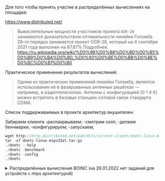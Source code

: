 Для того чтобы принять участие в распределённых вычислениях на площадке:

https://www.distributed.net/

> Вывислительные мощности участников проекта `OGR-28` 
> занимаются доказательством оптимальности линейки Голомба 28-го порядка занимается проект OGR-28, который на 4 сентября 2021 года выполнен на 87,87%
>  Подробнее: https://ru.wikipedia.org/wiki/%D0%9B%D0%B8%D0%BD%D0%B5%D0%B9%D0%BA%D0%B0_%D0%93%D0%BE%D0%BB%D0%BE%D0%BC%D0%B1%D0%B0

Практическое применение результатов вычислений:
> Одним из практических применений линейки Голомба, является использование её в фазированных антенных решётках — например, в радиотелескопах. Антенны с конфигурацией [0 1 4 6] можно встретить в базовых станциях сотовой связи стандарта CDMA.

Список поддерживаемых в проекте архитектур внушителен:


Забираем клиента
-распакрвываем;
-смотрим хэлп;
-делаем бенчмарки;
-конфигурируем;
-запускаем;
```php
wget http://http.distributed.net/pub/dcti/current-client/dnetc-linux-mips32el.tar.gz
tar -xf dnetc-linux-mips32el.tar.gz
./dnetc --help
./dnetc -benchmark
./dnetc -config
./dnetc
```

<details>
  <summary>Распределённые вычисления BOINC (на 26.01.2022 нет заданий для устройств с mips архитектурой)</summary>
Для того чтобы заставить TV-приставку `SML482HD` принять участие в распределённых вычислениях на платформе `BOINC`
нужно:

Установить следующие пакеты:
```php
#apt-get install boinc-client boinctui
```
пакет `boinctui` это консольный псевдо-графический интерфейс, доступен в Jessie (но впринипе можно и без него)


Регистрируемся в интересном для нас проекте:

Список проектов можно посмотреть тут:
https://boinc.berkeley.edu/projects.php


Зарегистрироватся можно как на сайте проекта, так и через установленый выше `boinc-client`

вот некоторые консольные команды `boinc-client`'a:

`#boinccmd --run_benchmarks` <-- запуск тестов для определения вычислительных мощностей

`#boinccmd --get_messages` <---- вывод сообщений boinc ядра

`#boinccmd --lookup_account URL email password` <--- получение токена (если есть аккаунт в проекте)

`#boinccmd --create_account URL_проекта email password login` <--- регистрация в проекте 

(если регистрация прошла успешно, получаем token вида 04b168............876 для добавления )

`#boinccmd --project_attach URL_проекта token` <-- добавление проекта к списку



### Пример регистрации в отечественном проекте https://gerasim.boinc.ru

Регистриуемся и получаем токен:

`#boinccmd --create_account https://gerasim.boinc.ru ololo@gmail.com my_superpassword my_superlogin`

Добавляем проект в обработку:

`#boinctui --project_attach https://gerasim.boinc.ru 983f234c78b1ff3245` 

Запускаем псевдо-графический интерфейс для отслеживания прогресса вычислений:

`#boinctui`


> сегодня 20.01.2022 на данный момент мною не было найдено ни одного проекта который бы выдавал задания устройствам c `mipsel` архитектурой. =(
в то время как многие проекты выдают задания микрокомпьютерам `Raspberry Pi` с `ARM` архитектурой.
возможно после переговоров с организаторами проектов они добавят такую возможность. но когда это будет и будет ли никто не знает )  
</details>
